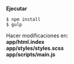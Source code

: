 **Ejecutar**

```
$ npm install
$ gulp
```
Hacer modificaciones en:  
**app/html.index**  
**app/styles/styles.scss**  
**app/scripts/main.js**  